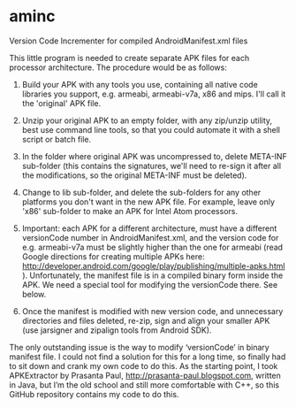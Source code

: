 aminc
=====

Version Code Incrementer for compiled AndroidManifest.xml files

This little program is needed to create separate APK files for each processor architecture. The procedure would be as follows:

1. Build your APK with any tools you use, containing all native code libraries you support, e.g. armeabi, armeabi-v7a, x86 and mips. I'll call it the 'original' APK file.

2. Unzip your original APK to an empty folder, with any zip/unzip utility, best use command line tools, so that you could automate it with a shell script or batch file.

3. In the folder where original APK was uncompressed to, delete META-INF sub-folder (this contains the signatures, we'll need to re-sign it after all the modifications, so the original META-INF must be deleted).

4. Change to lib sub-folder, and delete the sub-folders for any other platforms you don't want in the new APK file. For example, leave only 'x86' sub-folder to make an APK for Intel Atom processors.

5. Important: each APK for a different architecture, must have a different versionCode number in AndroidManifest.xml, and the version code for e.g. armeabi-v7a must be slightly higher than the one for armeabi (read Google directions for creating multiple APKs here: http://developer.android.com/google/play/publishing/multiple-apks.html ). Unfortunately, the manifest file is in a compiled binary form inside the APK. We need a special tool for modifying the versionCode there. See below.

6. Once the manifest is modified with new version code, and unnecessary directories and files deleted, re-zip, sign and align your smaller APK (use jarsigner and zipalign tools from Android SDK).

The only outstanding issue is the way to modify ‘versionCode’ in binary manifest file. I could not find a solution for this for a long time, so finally had to sit down and crank my own code to do this. As the starting point, I took APKExtractor by Prasanta Paul, http://prasanta-paul.blogspot.com, written in Java, but I’m the old school and still more comfortable with C++, so this GitHub repository contains my code to do this.
